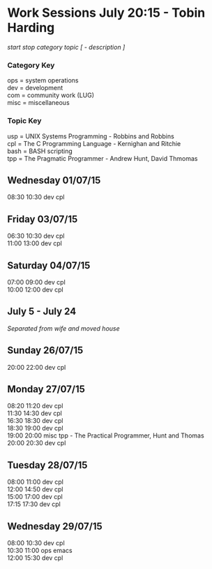 Work Sessions July 20:15 - Tobin Harding  
=======================================  
_start stop category topic [ - description ]_  
  
### Category Key  
ops = system operations  
dev = development  
com = community work (LUG)  
misc = miscellaneous  
  
### Topic Key  
usp = UNIX Systems Programming - Robbins and Robbins  
cpl = The C Programming Language - Kernighan and Ritchie  
bash = BASH scripting  
tpp = The Pragmatic Programmer - Andrew Hunt, David Thmomas  
  
Wednesday 01/07/15  
------------------  
08:30 10:30 dev cpl  
  
Friday 03/07/15  
---------------  
06:30 10:30 dev cpl  
11:00 13:00 dev cpl  
  
Saturday 04/07/15  
---------------  
07:00 09:00 dev cpl  
10:00 12:00 dev cpl  
  
July 5 - July 24  
----------------  
*Separated from wife and moved house*  
  
Sunday 26/07/15  
---------------  
20:00 22:00 dev cpl  
  
Monday 27/07/15  
---------------  
08:20 11:20 dev cpl  
11:30 14:30 dev cpl  
16:30 18:30 dev cpl  
18:30 19:00 dev cpl  
19:00 20:00 misc tpp - The Practical Programmer, Hunt and Thomas  
20:00 20:30 dev cpl  
  
Tuesday 28/07/15  
---------------  
08:00 11:00 dev cpl  
12:00 14:50 dev cpl  
15:00 17:00 dev cpl  
17:15 17:30 dev cpl  
  
Wednesday 29/07/15  
---------------  
08:00 10:30 dev cpl  
10:30 11:00 ops emacs  
12:00 15:30 dev cpl  
  
